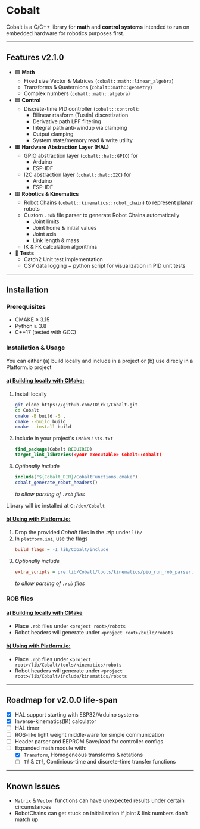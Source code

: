 # Cobalt

Cobalt is a C/C++ library for **math** and **control systems** intended to run on embedded hardware for robotics purposes first.

---

## Features v2.1.0
- 🟩 **Math**
    - Fixed size Vector & Matrices (`cobalt::math::linear_algebra`)
    - Transforms & Quaternions (`cobalt::math::geometry`) 
    - Complex numbers (`cobalt::math::algebra`)
- 🟦 **Control**
    - Discrete-time PID controller (`cobalt::control`):
        - Bilinear rtasform (Tustin) discretization
        - Derivative path LPF filtering
        - Integral path anti-windup via clamping
        - Output clamping
        - System state/memory read & write utility
- 🟧 **Hardware Abstraction Layer (HAL)**
    - GPIO abstraction layer (`cobalt::hal::GPIO`) for
        - Arduino
        - ESP-IDF
    - I2C abstraction layer (`cobalt::hal::I2C`) for
        - Arduino
        - ESP-IDF
- 🟥 **Robotics & Kinematics**
    - Robot Chains (`cobalt::kinematics::robot_chain`) to represent planar robots
    - Custom `.rob` file parser to generate Robot Chains automatically
        - Joint limits
        - Joint home & initial values
        - Joint axis
        - Link length & mass
    - IK & FK calculation algorithms
- 🧪 **Tests**
    - Catch2 Unit test implementation
    - CSV data logging + python script for visualization in PID unit tests

---

## Installation
### Prerequisites
 - CMAKE  ≥ 3.15
 - Python ≥ 3.8 
 - C++17 (tested with GCC)


### Installation & Usage
You can either (a) build locally and include in a project or (b) use direcly in a Platform.io project

#### <u>a) Building locally with CMake:</u>
1)  Install locally
    ``` bash
    git clone https://github.com/IDirkI/Cobalt.git
    cd Cobalt
    cmake -B build -S .
    cmake --build build
    cmake --install build
    ```
2)  Include in your project's `CMakeLists.txt`
    ```cmake
    find_package(Cobalt REQUIRED)
    target_link_libraries(<your executable> Cobalt::cobalt)
    ```
3)  _Optionally include_
    ```cmake
    include("${Cobalt_DIR}/CobaltFunctions.cmake")
    cobalt_generate_robot_headers()
    ```
    _to allow parsing of `.rob` files_

Library will be installed at `C:/dev/Cobalt`



#### <u>b) Using with Platform.io:</u>

1) Drop the provided _Cobalt_ files in the .zip under `lib/`
2) In `platform.ini`, use the flags
    ``` ini
    build_flags = -I lib/Cobalt/include
    ```
3)  _Optionally include_
    ``` ini
    extra_scripts = pre:lib/Cobalt/tools/kinematics/pio_run_rob_parser.py
    ```
    _to allow parsing of `.rob` files_


### ROB  files
#### <u>a) Building locally with CMake</u>
- Place `.rob` files under `<project root>/robots` 
- Robot headers will generate under `<project root>/build/robots`

#### <u>b) Using with Platform.io:</u>
- Place `.rob` files under `<project root>/lib/Cobalt/tools/kinematics/robots` 
- Robot headers will generate under `<project root>/lib/Cobalt/include/kinematics/robots`

---

## Roadmap for v2.0.0 life-span
- [x] HAL support starting with ESP32/Arduino systems
- [x] Inverse-kinematics(IK) calculator
- [ ] HAL timer
- [ ] ROS-like light weight middle-ware for simple communication
- [ ] Header parser and EEPROM Save/load for controller configs
- [ ] Expanded math module with:
    - [x] `Transform`, Homogeneous transforms & rotations
    - [ ]  `Tf` & `ZTf`, Continious-time and discrete-time transfer functions 

--- 

## Known Issues
- `Matrix` & `Vector` functions can have unexpected results under certain circumstances
- RobotChains can get stuck on initialization if joint & link numbers don't match up